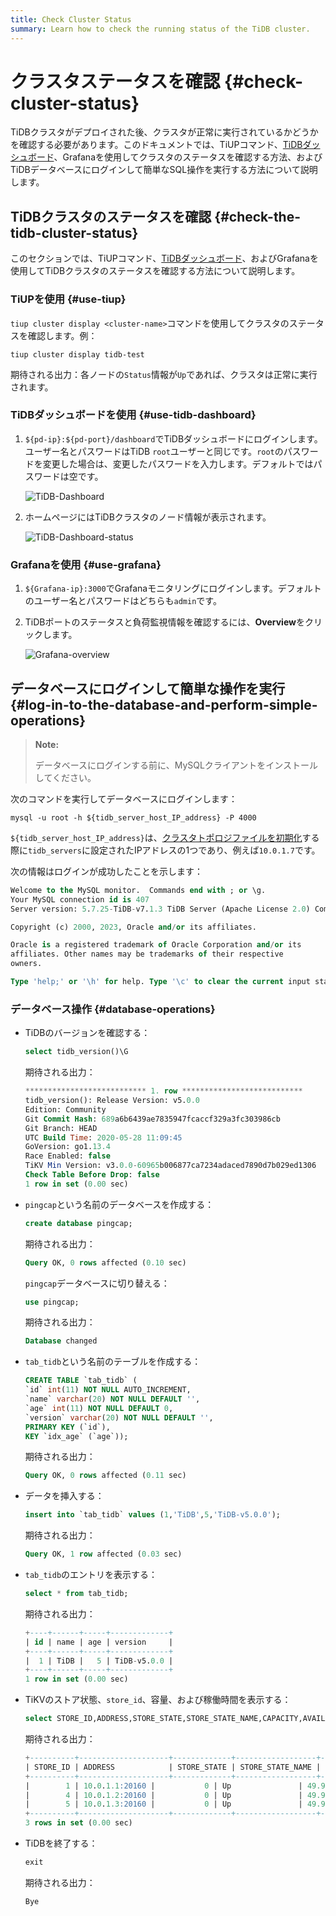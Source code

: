 ```yaml
---
title: Check Cluster Status
summary: Learn how to check the running status of the TiDB cluster.
---
```


# クラスタステータスを確認 {#check-cluster-status}

TiDBクラスタがデプロイされた後、クラスタが正常に実行されているかどうかを確認する必要があります。このドキュメントでは、TiUPコマンド、[TiDBダッシュボード](/dashboard/dashboard-intro.md)、Grafanaを使用してクラスタのステータスを確認する方法、およびTiDBデータベースにログインして簡単なSQL操作を実行する方法について説明します。

## TiDBクラスタのステータスを確認 {#check-the-tidb-cluster-status}

このセクションでは、TiUPコマンド、[TiDBダッシュボード](/dashboard/dashboard-intro.md)、およびGrafanaを使用してTiDBクラスタのステータスを確認する方法について説明します。

### TiUPを使用 {#use-tiup}

`tiup cluster display <cluster-name>`コマンドを使用してクラスタのステータスを確認します。例：

```shell
tiup cluster display tidb-test
```

期待される出力：各ノードの`Status`情報が`Up`であれば、クラスタは正常に実行されます。

### TiDBダッシュボードを使用 {#use-tidb-dashboard}

1. `${pd-ip}:${pd-port}/dashboard`でTiDBダッシュボードにログインします。ユーザー名とパスワードはTiDB `root`ユーザーと同じです。`root`のパスワードを変更した場合は、変更したパスワードを入力します。デフォルトではパスワードは空です。

   ![TiDB-Dashboard](/media/tiup/tidb-dashboard.png)

2. ホームページにはTiDBクラスタのノード情報が表示されます。

   ![TiDB-Dashboard-status](/media/tiup/tidb-dashboard-status.png)

### Grafanaを使用 {#use-grafana}

1. `${Grafana-ip}:3000`でGrafanaモニタリングにログインします。デフォルトのユーザー名とパスワードはどちらも`admin`です。

2. TiDBポートのステータスと負荷監視情報を確認するには、**Overview**をクリックします。

   ![Grafana-overview](/media/tiup/grafana-overview.png)

## データベースにログインして簡単な操作を実行 {#log-in-to-the-database-and-perform-simple-operations}

> **Note:**
>
> データベースにログインする前に、MySQLクライアントをインストールしてください。

次のコマンドを実行してデータベースにログインします：

```shell
mysql -u root -h ${tidb_server_host_IP_address} -P 4000
```

`${tidb_server_host_IP_address}`は、[クラスタトポロジファイルを初期化](/production-deployment-using-tiup.md#step-3-initialize-cluster-topology-file)する際に`tidb_servers`に設定されたIPアドレスの1つであり、例えば`10.0.1.7`です。

次の情報はログインが成功したことを示します：

```sql
Welcome to the MySQL monitor.  Commands end with ; or \g.
Your MySQL connection id is 407
Server version: 5.7.25-TiDB-v7.1.3 TiDB Server (Apache License 2.0) Community Edition, MySQL 5.7 compatible

Copyright (c) 2000, 2023, Oracle and/or its affiliates.

Oracle is a registered trademark of Oracle Corporation and/or its
affiliates. Other names may be trademarks of their respective
owners.

Type 'help;' or '\h' for help. Type '\c' to clear the current input statement.
```

### データベース操作 {#database-operations}

- TiDBのバージョンを確認する：

  ```sql
  select tidb_version()\G
  ```

  期待される出力：

  ```sql
  *************************** 1. row ***************************
  tidb_version(): Release Version: v5.0.0
  Edition: Community
  Git Commit Hash: 689a6b6439ae7835947fcaccf329a3fc303986cb
  Git Branch: HEAD
  UTC Build Time: 2020-05-28 11:09:45
  GoVersion: go1.13.4
  Race Enabled: false
  TiKV Min Version: v3.0.0-60965b006877ca7234adaced7890d7b029ed1306
  Check Table Before Drop: false
  1 row in set (0.00 sec)
  ```

- `pingcap`という名前のデータベースを作成する：

  ```sql
  create database pingcap;
  ```

  期待される出力：

  ```sql
  Query OK, 0 rows affected (0.10 sec)
  ```

  `pingcap`データベースに切り替える：

  ```sql
  use pingcap;
  ```

  期待される出力：

  ```sql
  Database changed
  ```

- `tab_tidb`という名前のテーブルを作成する：

  ```sql
  CREATE TABLE `tab_tidb` (
  `id` int(11) NOT NULL AUTO_INCREMENT,
  `name` varchar(20) NOT NULL DEFAULT '',
  `age` int(11) NOT NULL DEFAULT 0,
  `version` varchar(20) NOT NULL DEFAULT '',
  PRIMARY KEY (`id`),
  KEY `idx_age` (`age`));
  ```

  期待される出力：

  ```sql
  Query OK, 0 rows affected (0.11 sec)
  ```

- データを挿入する：

  ```sql
  insert into `tab_tidb` values (1,'TiDB',5,'TiDB-v5.0.0');
  ```

  期待される出力：

  ```sql
  Query OK, 1 row affected (0.03 sec)
  ```

- `tab_tidb`のエントリを表示する：

  ```sql
  select * from tab_tidb;
  ```

  期待される出力：

  ```sql
  +----+------+-----+-------------+
  | id | name | age | version     |
  +----+------+-----+-------------+
  |  1 | TiDB |   5 | TiDB-v5.0.0 |
  +----+------+-----+-------------+
  1 row in set (0.00 sec)
  ```

- TiKVのストア状態、`store_id`、容量、および稼働時間を表示する：

  ```sql
  select STORE_ID,ADDRESS,STORE_STATE,STORE_STATE_NAME,CAPACITY,AVAILABLE,UPTIME from INFORMATION_SCHEMA.TIKV_STORE_STATUS;
  ```

  期待される出力：

  ```sql
  +----------+--------------------+-------------+------------------+----------+-----------+--------------------+
  | STORE_ID | ADDRESS            | STORE_STATE | STORE_STATE_NAME | CAPACITY | AVAILABLE | UPTIME             |
  +----------+--------------------+-------------+------------------+----------+-----------+--------------------+
  |        1 | 10.0.1.1:20160 |           0 | Up               | 49.98GiB | 46.3GiB   | 5h21m52.474864026s |
  |        4 | 10.0.1.2:20160 |           0 | Up               | 49.98GiB | 46.32GiB  | 5h21m52.522669177s |
  |        5 | 10.0.1.3:20160 |           0 | Up               | 49.98GiB | 45.44GiB  | 5h21m52.713660541s |
  +----------+--------------------+-------------+------------------+----------+-----------+--------------------+
  3 rows in set (0.00 sec)
  ```

- TiDBを終了する：

  ```sql
  exit
  ```

  期待される出力：

  ```sql
  Bye
  ```
